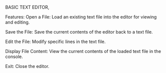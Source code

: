 BASIC TEXT EDITOR,


Features:
Open a File: Load an existing text file into the editor for viewing and editing.



Save the File: Save the current contents of the editor back to a text file.


Edit the File: Modify specific lines in the text file.


Display File Content: View the current contents of the loaded text file in the console.


Exit: Close the editor.
